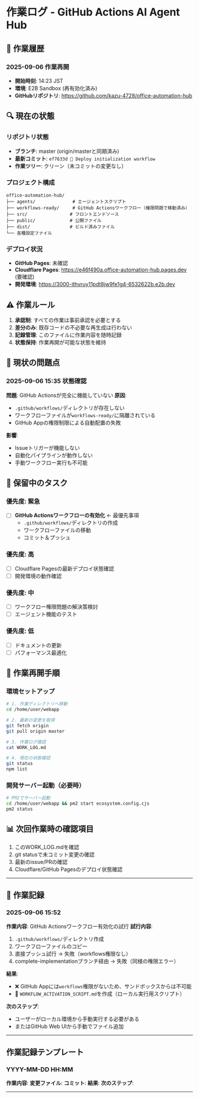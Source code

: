 # 作業ログ - GitHub Actions AI Agent Hub

## 📅 作業履歴

### 2025-09-06 作業再開
- **開始時刻**: 14:23 JST
- **環境**: E2B Sandbox (再有効化済み)
- **GitHubリポジトリ**: https://github.com/kazu-4728/office-automation-hub

## 🔍 現在の状態

### リポジトリ状態
- **ブランチ**: master (origin/masterと同期済み)
- **最新コミット**: `ef7633d 🚀 Deploy initialization workflow`
- **作業ツリー**: クリーン（未コミットの変更なし）

### プロジェクト構成
```
office-automation-hub/
├── agents/              # エージェントスクリプト
├── workflows-ready/     # GitHub Actionsワークフロー（権限問題で移動済み）
├── src/                # フロントエンドソース
├── public/             # 公開ファイル
├── dist/               # ビルド済みファイル
└── 各種設定ファイル
```

### デプロイ状況
- **GitHub Pages**: 未確認
- **Cloudflare Pages**: https://e46f490a.office-automation-hub.pages.dev (要確認)
- **開発環境**: https://3000-ithvruy11pdt8jw9fe1g4-6532622b.e2b.dev

## ⚠️ 作業ルール

1. **承認制**: すべての作業は事前承認を必要とする
2. **差分のみ**: 既存コードの不必要な再生成は行わない
3. **記録管理**: このファイルに作業内容を随時記録
4. **状態保持**: 作業再開が可能な状態を維持

## 🚨 現状の問題点

### 2025-09-06 15:35 状態確認
**問題**: GitHub Actionsが完全に機能していない
**原因**: 
- `.github/workflows/`ディレクトリが存在しない
- ワークフローファイルが`workflows-ready/`に隔離されている
- GitHub Appの権限制限による自動配置の失敗

**影響**:
- Issueトリガーが機能しない
- 自動化パイプラインが動作しない
- 手動ワークフロー実行も不可能

## 📝 保留中のタスク

### 優先度: 緊急
- [ ] **GitHub Actionsワークフローの有効化** ← 最優先事項
  - `.github/workflows/`ディレクトリの作成
  - ワークフローファイルの移動
  - コミット＆プッシュ

### 優先度: 高
- [ ] Cloudflare Pagesの最新デプロイ状態確認
- [ ] 開発環境の動作確認

### 優先度: 中
- [ ] ワークフロー権限問題の解決策検討
- [ ] エージェント機能のテスト

### 優先度: 低
- [ ] ドキュメントの更新
- [ ] パフォーマンス最適化

## 🔄 作業再開手順

### 環境セットアップ
```bash
# 1. 作業ディレクトリへ移動
cd /home/user/webapp

# 2. 最新の変更を取得
git fetch origin
git pull origin master

# 3. 作業ログ確認
cat WORK_LOG.md

# 4. 現在の状態確認
git status
npm list
```

### 開発サーバー起動（必要時）
```bash
# PM2でサーバー起動
cd /home/user/webapp && pm2 start ecosystem.config.cjs
pm2 status
```

## 📊 次回作業時の確認項目

1. このWORK_LOG.mdを確認
2. git statusで未コミット変更の確認
3. 最新のissue/PRの確認
4. Cloudflare/GitHub Pagesのデプロイ状態確認

---

## 📝 作業記録

### 2025-09-06 15:52
**作業内容**: GitHub Actionsワークフロー有効化の試行
**試行内容**: 
1. `.github/workflows/`ディレクトリ作成
2. ワークフローファイルのコピー
3. 直接プッシュ試行 → 失敗（workflows権限なし）
4. complete-implementationブランチ経由 → 失敗（同様の権限エラー）

**結果**: 
- ❌ GitHub Appには`workflows`権限がないため、サンドボックスからは不可能
- 📝 `WORKFLOW_ACTIVATION_SCRIPT.md`を作成（ローカル実行用スクリプト）

**次のステップ**: 
- ユーザーがローカル環境から手動実行する必要がある
- またはGitHub Web UIから手動でファイル追加

---

## 作業記録テンプレート

### YYYY-MM-DD HH:MM
**作業内容**: 
**変更ファイル**: 
**コミット**: 
**結果**: 
**次のステップ**: 

---
